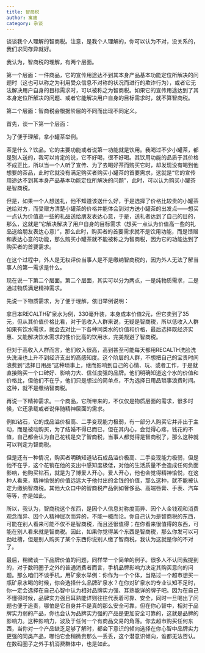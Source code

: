 ```yaml
---
title: 智商税
author: 寓庸
category: 杂谈
---
```

谈谈我个人理解的智商税。注意，是我个人理解的，你可以认为不对，没关系的，我们求同存异就好。

我认为，智商税的理解，有两个层面。

第一个层面：一件商品，它的宣传用途达不到其本身产品基本功能定位所解决的问题时（这也可以称之为利用受众信息不对称的状况而进行的欺诈行为），或者它无法解决用户自身的目标需求时，可以被称之为智商税。如果它的宣传用途达到了其本身定位所解决的问题、或者它能解决用户自身的目标需求时，就不算智商税。

第二个层面：智商税会根据阶层的不同而出现不同定义。

首先，谈一下第一个层面：

为了便于理解，拿小罐茶举例。

茶是什么？饮品。它的主要功能或者说第一功能就是饮用。我喝过不少小罐茶，都是别人送的，我可以肯定的说，它不好喝，很不好喝。其饮用功能的品质于其价格不成正比，所以当一个人听了宣传、为了去喝好茶而购买它时，却发现没有喝到他想要的茶品，此时它就没有满足购买者购买小罐茶的首要需求，这就是“它的宣传用途达不到其本身产品基本功能定位所解决的问题”，此时，可以认为购买小罐茶是智商税。

但是，如果一个人想送礼，他不知道该送什么好，于是选择了价格比较贵的小罐茶送给对方，而受赠方清楚小罐茶的价格并能体会到对方送小罐茶的出发点——想买一点认为价值高一些的礼品送给朋友表达心意，于是，送礼者达到了自己的目的，那么，这就是“它解决解决了用户自身的目标需求（想买一点认为价值高一些的礼品送给朋友表达心意）”，那么此时，购买者的首要需求就不是饮用功能，而是馈赠和表达心意的功能，那么购买小罐茶就不能被称之为智商税，因为它的功能达到了购买者的首要需求。

在这个过程中，外人是无权评价当事人是不是缴纳智商税的，因为外人无法了解当事人的第一需求是什么。

现在说一下第二个层面。第二个层面，其实可以分为两点，一是纯物质需求，二是通过物质满足精神需求。

先说一下物质需求，为了便于理解，依旧举例说明：

拿日本RECALTH矿泉水为例，330毫升装，本身成本价值2元，但它卖到了35元，但从其价值价格比看，对于低收入人群来说，无疑是智商税，所以低收入人群如果有饮水需求，就会去对比一下各种同类水的价值和价格，最后选择既经济实惠、又能解决饮水需求的性价比高的饮用水，完美规避了智商税。

但对于高收入人群而言，他们收入很高，高到甚至可能每天都用RECALTH洗脸洗头洗澡也上升不到经济支出的高感知度。这个阶层的人群，不想把自己的宝贵时间浪费到“选择日用品”这种琐事上，继而影响到自己的心情、玩、或者工作，于是就直接购买一个口碑好、影响力大、信任度强的品牌。他们明确知道这个水的价值和价格比，但他们不在乎，他们只是想过的简单点，不为选择日用品琐事浪费时间。这种，就不是缴纳智商税。

再说一下精神需求。一个商品，它所带来的，不仅仅是物质层面的需求，很多时候，它还承载或者说伴随精神层面的需求。

例如钻石，它的成品溢价极高、二手变现能力极弱，有一部分人购买它并非出于主动，而是被动购买，为了结婚不得已而已，但在其内心，会觉得心疼，钱花的不值，自己都会认为自己花钱是交了智商税，当事人都觉得是智商税了，那么这种就可以判定为智商税。

但是还有一种情况，购买者明确知道钻石成品溢价极高、二手变现能力极弱，但是他不在乎，这个花销在他的支出中感知度极低，对他的生活质量不会造成任何负面影响，他购买钻石，就是为了博爱人开心，爱人开心，他也会觉得精神愉悦，在这种人看来，精神愉悦的价值远远大于他付出的金钱的价值，那么这种，就不能被认定为缴纳智商税。其他大众口中的智商税产品例如奢侈品、高端唇膏、手表、汽车等等，亦是如此。

所以，我认为，智商税这个东西，是因个人信息对称度而异、因个人金钱观和消费观念而异、因个人精神层次而异的，不能一概而论。你自己认为是智商税的东西，可能在别人看来可能不仅不是智商税，而且还很值得；在你看来很值得的东西，可能在别人看来就是智商税。因此，如果你觉得某个东西是智商税，那么你发可以可劲吐槽，但是别人购买了某个东西你说别人缴了智商税，我认为这就是你的不对了。

最后，稍微谈一下品牌价值的问题，同样举一个简单的例子。很多人不认同我提到的，对于数码圈子之外的普通消费者而言，手机品牌影响力决定其购买意向的问题。那么咱们不谈手机，用矿泉水举例：你作为一个个体，当路过一个超市想买一瓶矿泉水喝的时候，你会选择什么品牌矿泉水？在你对矿泉水的专业认知不足时，你一定会选择在自己心智中认为相对品牌实力强、耳熟能详的牌子吧。因为在自己不懂得时候，品牌实力强且耳熟能详则往往代表着可靠、安全，同时一旦喝出了问题也便于追责，哪怕是它自身并不是真的那么安全可靠，但在你心智中，相对于品牌实力弱的产品，你也会认为品牌实力强的产品是更加安全可靠的，这就是品牌的影响力。这种影响力，波及于任何一个有商品交易的角落。你去超市购买任何东西，当你对一个产品缺乏足够了解时，都会下意识的倾向选择在你心智中品牌实力更强的同类产品，哪怕它会稍微贵那么一丢丢，这个潜意识倾向，谁都无法否认。在数码圈子之外手机消费群体中，也是如此。